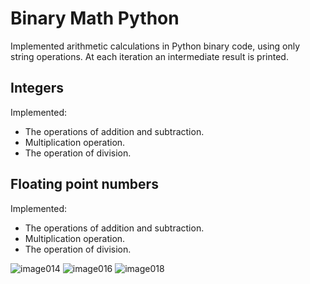# Binary Math Python
Implemented arithmetic calculations in Python binary code, using only string operations. At each iteration an intermediate result is printed. 

## Integers
Implemented:
- The operations of addition and subtraction.
- Multiplication operation.
- The operation of division.

## Floating point numbers
Implemented:
- The operations of addition and subtraction.
- Multiplication operation.
- The operation of division.

![image014](https://github.com/kolyaklimk/Binary_Math_Python/assets/93304825/743dce36-5c32-4876-ab95-9ef96be6f84a)
![image016](https://github.com/kolyaklimk/Binary_Math_Python/assets/93304825/2030c389-67db-479c-a472-5469f430041e)
![image018](https://github.com/kolyaklimk/Binary_Math_Python/assets/93304825/4811f129-73ed-4f0a-96bb-be7e67d226e9)
